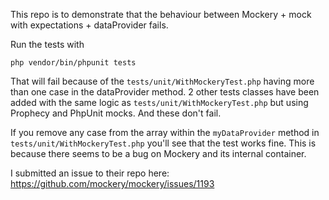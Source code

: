 This repo is to demonstrate that the behaviour between Mockery + mock with expectations + dataProvider fails.

Run the tests with

```
php vendor/bin/phpunit tests
```

That will fail because of the `tests/unit/WithMockeryTest.php` having more than one case in the dataProvider method.
2 other tests classes have been added with the same logic as `tests/unit/WithMockeryTest.php` but using Prophecy and PhpUnit mocks. And these don't fail.

If you remove any case from the array within the `myDataProvider` method in `tests/unit/WithMockeryTest.php` you'll see that the test works fine. This is because there seems to be a bug on Mockery and its internal container.


I submitted an issue to their repo here: https://github.com/mockery/mockery/issues/1193 
